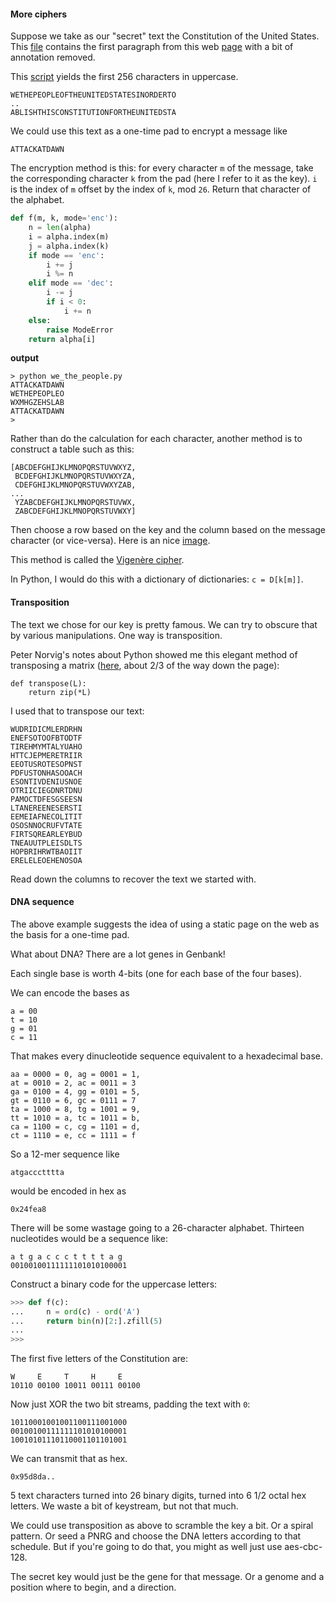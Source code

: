 #### More ciphers

Suppose we take as our "secret" text the Constitution of the United States.  This [file](scripts/constitution_preamble.txt) contains the first paragraph from this web [page](https://www.usconstitution.net/const.txt) with a bit of annotation removed.

This [script](scripts/we_the_people.py) yields the first 256 characters in uppercase.

    WETHEPEOPLEOFTHEUNITEDSTATESINORDERTO
    ..
    ABLISHTHISCONSTITUTIONFORTHEUNITEDSTA

We could use this text as a one-time pad to encrypt a message like 

    ATTACKATDAWN

The encryption method is this:  for every character `m` of the message, take the corresponding character `k` from the pad (here I refer to it as the key).  `i` is the index of `m` offset by the index of `k`, mod `26`.  Return that character of the alphabet.

``` python
def f(m, k, mode='enc'):
    n = len(alpha)
    i = alpha.index(m)
    j = alpha.index(k)
    if mode == 'enc':
        i += j
        i %= n
    elif mode == 'dec':
        i -= j
        if i < 0:
            i += n
    else:
        raise ModeError
    return alpha[i]
```

**output**

```
> python we_the_people.py 
ATTACKATDAWN
WETHEPEOPLEO
WXMHGZEHSLAB
ATTACKATDAWN
>
```

Rather than do the calculation for each character, another method is to construct a table such as this:

```
[ABCDEFGHIJKLMNOPQRSTUVWXYZ,
 BCDEFGHIJKLMNOPQRSTUVWXYZA,
 CDEFGHIJKLMNOPQRSTUVWXYZAB,
...
 YZABCDEFGHIJKLMNOPQRSTUVWX,
 ZABCDEFGHIJKLMNOPQRSTUVWXY]
```

Then choose a row based on the key and the column based on the message character (or vice-versa).  Here is an nice [image](figs/vigenere.png).

This method is called the [Vigenère cipher](https://en.wikipedia.org/wiki/Vigenère_cipher).

In Python, I would do this with a dictionary of dictionaries:  `c = D[k[m]]`.

#### Transposition

The text we chose for our key is pretty famous.  We can try to obscure that by various manipulations.  One way is transposition.

Peter Norvig's notes about Python showed me this elegant method of transposing a matrix ([here](http://norvig.com/python-iaq.html), about 2/3 of the way down the page):

    def transpose(L):
        return zip(*L)

I used that to transpose our text:

    WUDRIDICMLERDRHN
    ENEFSOTOOFBTODTF
    TIREHMYMTALYUAHO
    HTTCJEPMERETRIIR
    EEOTUSROTESOPNST
    PDFUSTONHASOOACH
    ESONTIVDENIUSNOE
    OTRIICIEGDNRTDNU
    PAMOCTDFESGSEESN
    LTANEREENESERSTI
    EEMEIAFNECOLITIT
    OSOSNNOCRUFVTATE
    FIRTSQREARLEYBUD
    TNEAUUTPLEISDLTS
    HOPBRIHRWTBAOIIT
    ERELELEOEHENOSOA

Read down the columns to recover the text we started with.

#### DNA sequence

The above example suggests the idea of using a static page on the web as the basis for a one-time pad.

What about DNA?  There are a lot genes in Genbank!  

Each single base is worth 4-bits (one for each base of the four bases). 

We can encode the bases as

    a = 00
    t = 10
    g = 01
    c = 11

That makes every dinucleotide sequence equivalent to a hexadecimal base.

```
aa = 0000 = 0, ag = 0001 = 1, 
at = 0010 = 2, ac = 0011 = 3
ga = 0100 = 4, gg = 0101 = 5, 
gt = 0110 = 6, gc = 0111 = 7
ta = 1000 = 8, tg = 1001 = 9, 
tt = 1010 = a, tc = 1011 = b,
ca = 1100 = c, cg = 1101 = d, 
ct = 1110 = e, cc = 1111 = f
```

So a 12-mer sequence like

    atgaccctttta
    
would be encoded in hex as

    0x24fea8

    
There will be some wastage going to a 26-character alphabet.  Thirteen nucleotides would be a sequence like:

    a t g a c c c t t t t a g
    00100100111111101010100001

Construct a binary code for the uppercase letters:

``` python
>>> def f(c):
...     n = ord(c) - ord('A')
...     return bin(n)[2:].zfill(5)
...
>>>
```
    
The first five letters of the Constitution are:

    W     E     T     H     E
    10110 00100 10011 00111 00100

Now just XOR the two bit streams, padding the text with `0`:

    10110001001001100111001000
    00100100111111101010100001
    10010101110110001101101001
    
We can transmit that as hex.

    0x95d8da..


5 text characters turned into 26 binary digits, turned into 6 1/2 octal hex letters.  We waste a bit of keystream, but not that much.

We could use transposition as above to scramble the key a bit.  Or a spiral pattern.  Or seed a PNRG and choose the DNA letters according to that schedule.  But if you're going to do that, you might as well just use aes-cbc-128.

The secret key would just be the gene for that message. Or a genome and a position where to begin, and a direction.


